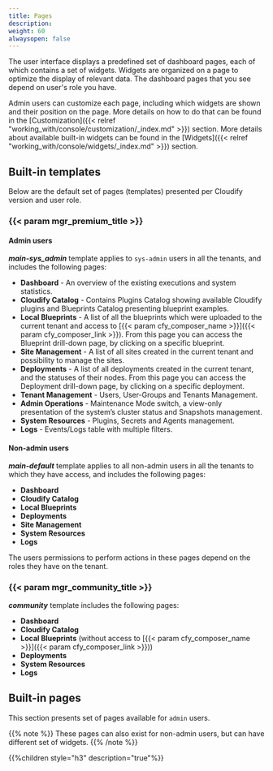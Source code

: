 ```yaml
---
title: Pages
description:
weight: 60
alwaysopen: false
---
```


The user interface displays a predefined set of dashboard pages, each of which contains a set of widgets. Widgets are organized on a page to optimize the display of relevant data. The dashboard pages that you see depend on user's role you have.

Admin users can customize each page, including which widgets are shown and their position on the page. More details on how to do that can be found in the [Customization]({{< relref "working_with/console/customization/_index.md" >}}) section. More details about available built-in widgets can be found in the [Widgets]({{< relref "working_with/console/widgets/_index.md" >}}) section.


## Built-in templates

Below are the default set of pages (templates) presented per Cloudify version and user role.


### {{< param mgr_premium_title >}}

#### Admin users

***main-sys_admin*** template applies to `sys-admin` users in all the tenants, and includes the following pages:

* **Dashboard** - An overview of the existing executions and system statistics.
* **Cloudify Catalog** - Contains Plugins Catalog showing available Cloudify plugins and Blueprints Catalog presenting blueprint examples.
* **Local Blueprints** - A list of all the blueprints which were uploaded to the current tenant and access to [{{< param cfy_composer_name >}}]({{< param cfy_composer_link >}}). From this page you can access the Blueprint drill-down page, by clicking on a specific blueprint.
* **Site Management** - A list of all sites created in the current tenant and possibility to manage the sites.
* **Deployments** - A list of all deployments created in the current tenant, and the statuses of their nodes. From this page you can access the Deployment drill-down page, by clicking on a specific deployment.
* **Tenant Management** - Users, User-Groups and Tenants Management.
* **Admin Operations** - Maintenance Mode switch, a view-only presentation of the system’s cluster status and Snapshots management.
* **System Resources** - Plugins, Secrets and Agents management.
* **Logs** - Events/Logs table with multiple filters.


#### Non-admin users

***main-default*** template applies to all non-admin users in all the tenants to which they have access, and includes the following pages:

* **Dashboard**
* **Cloudify Catalog**
* **Local Blueprints**
* **Deployments**
* **Site Management**
* **System Resources**
* **Logs**

The users permissions to perform actions in these pages depend on the roles they have on the tenant.


### {{< param mgr_community_title >}}

***community*** template includes the following pages:

* **Dashboard**
* **Cloudify Catalog**
* **Local Blueprints** (without access to [{{< param cfy_composer_name >}}]({{< param cfy_composer_link >}}))   
* **Deployments**
* **System Resources**
* **Logs**


## Built-in pages

This section presents set of pages available for `admin` users.

{{% note %}}
These pages can also exist for non-admin users, but can have different set of widgets.
{{% /note %}}

{{%children style="h3" description="true"%}}
